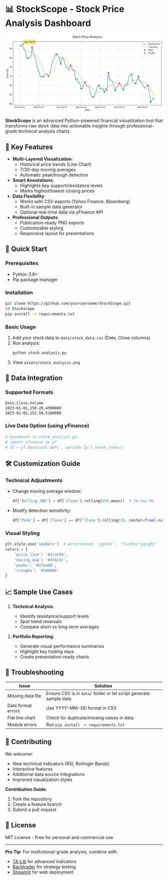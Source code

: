 # 📊 StockScope - Stock Price Analysis Dashboard

![Dashboard Preview](assets/stock_analysis.png)

**StockScope** is an advanced Python-powered financial visualization tool that transforms raw stock data into actionable insights through professional-grade technical analysis charts.

## 🌟 Key Features

- **Multi-Layered Visualization**:
  - Historical price trends (Line Chart)
  - 7/30-day moving averages
  - Automatic peak/trough detection
- **Smart Annotations**:
  - Highlights key support/resistance levels
  - Marks highest/lowest closing prices
- **Data Flexibility**:
  - Works with CSV exports (Yahoo Finance, Bloomberg)
  - Built-in sample data generator
  - Optional real-time data via yFinance API
- **Professional Outputs**:
  - Publication-ready PNG exports
  - Customizable styling
  - Responsive layout for presentations

## 🚀 Quick Start

### Prerequisites
- Python 3.8+
- Pip package manager

### Installation
```bash
git clone https://github.com/yourusername/StockScope.git
cd StockScope
pip install -r requirements.txt
```

### Basic Usage
1. Add your stock data to `data/stock_data.csv` (Date, Close columns)
2. Run analysis:
   ```bash
   python stock_analysis.py
   ```
3. View `assets/stock_analysis.png`

## 📂 Data Integration

### Supported Formats
```csv
Date,Close,Volume
2023-01-01,150.20,4500000
2023-01-02,152.50,5200000
```

### Live Data Option (using yFinance)
```python
# Uncomment in stock_analysis.py:
# import yfinance as yf
# df = yf.download('AAPL', period='1y').reset_index()
```

## 🛠️ Customization Guide

### Technical Adjustments
- Change moving average window:
  ```python
  df['Rolling_30D'] = df['Close'].rolling(30).mean()  # 30-day MA
  ```
- Modify detection sensitivity:
  ```python
  df['Peak'] = df['Close'] == df['Close'].rolling(10, center=True).max()  # 10-day window
  ```

### Visual Styling
```python
plt.style.use('seaborn')  # Alternative: 'ggplot', 'fivethirtyeight'
colors = {
    'price_line': '#2c3e50',
    'moving_avg': '#e74c3c', 
    'peaks': '#27ae60',
    'troughs': '#3498db'
}
```

## 📈 Sample Use Cases

1. **Technical Analysis**:
   - Identify resistance/support levels
   - Spot trend reversals
   - Compare short vs long-term averages

2. **Portfolio Reporting**:
   - Generate visual performance summaries
   - Highlight key trading days
   - Create presentation-ready charts

## 🐛 Troubleshooting

| Issue | Solution |
|-------|----------|
| Missing data file | Ensure CSV is in `data/` folder or let script generate sample data |
| Date format errors | Use YYYY-MM-DD format in CSV |
| Flat line chart | Check for duplicate/missing values in data |
| Module errors | Run `pip install -r requirements.txt` |

## 🤝 Contributing

We welcome:
- New technical indicators (RSI, Bollinger Bands)
- Interactive features
- Additional data source integrations
- Improved visualization styles

**Contribution Guide**:
1. Fork the repository
2. Create a feature branch
3. Submit a pull request

## 📜 License

MIT License - Free for personal and commercial use

---

**Pro Tip**: For institutional-grade analysis, combine with:
- [TA-Lib](https://github.com/mrjbq7/ta-lib) for advanced indicators
- [Backtrader](https://www.backtrader.com/) for strategy testing
- [Streamlit](https://streamlit.io/) for web deployment

